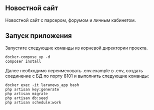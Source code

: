 ## Новостной сайт

Новостной сайт с парсером, форумом и личным кабинетом.

## Запуск приложения

Запустите следующие команды из корневой директории проекта.

```
docker-compose up -d
composer install
```
Далее необходимо переименовать .env.example в .env, создать соединение с БД по порту 8101 и выполнить следующие команды:

```
docker exec -it laranews_app bash
php artisan key:generate
php artisan migrate
php artisan db:seed
php artisan schedule:work
```


